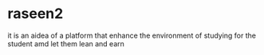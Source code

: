 # raseen2
it is an aidea  of a platform that  enhance the environment of studying for the student amd let them lean and earn 
